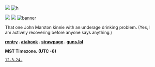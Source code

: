![](https://files.catbox.moe/5py9t2.png)
![h](https://komarev.com/ghpvc/?username=ripvanwinkles=000000)

![](https://files.catbox.moe/ossnln.png)
![](https://files.catbox.moe/aibc90.png)
![banner](https://files.catbox.moe/b5uyst.png)

That one John Marston kinnie with an underage drinking problem. (Yes, I am actively recovering before anyone says anything.)

**[rentry](https://rentry.co/marstoning) . [atabook](https://marston.atabook.org) . [strawpage](https://johnmarstoned.straw.page) . [guns.lol](https://guns.lol/marston)**

**MST Timezone. (UTC -6)**

<code style="color : black">[12.3.24.](https://github.com/exodusinamerica)</code>
